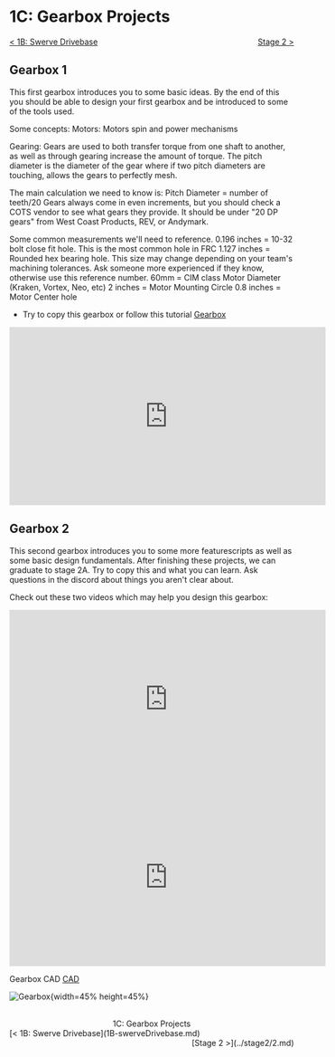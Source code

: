 <style>
.right{
    float:right;
}
.center{
    text-align:center;
}

.left{
    float:left;
}
</style>

# 1C: Gearbox Projects

<span class="left">[< 1B: Swerve Drivebase](1B-swerveDrivebase.md)</span> <span class="right">[Stage 2 >](../stage2/2.md)</span>
<br>

## Gearbox 1
This first gearbox introduces you to some basic ideas. By the end of this you should be able to design your first gearbox and be introduced to some of the tools used. 

Some concepts:
Motors:
Motors spin and power mechanisms

Gearing:
Gears are used to both transfer torque from one shaft to another, as well as through gearing increase the amount of torque. The pitch diameter is the diameter of the gear where if two pitch diameters are touching, allows the gears to perfectly mesh.

The main calculation we need to know is: 
Pitch Diameter = number of teeth/20
Gears always come in even increments, but you should check a COTS vendor to see what gears they provide. It should be under "20 DP gears" from West Coast Products, REV, or Andymark.

Some common measurements we'll need to reference.
0.196 inches = 10-32 bolt close fit hole. This is the most common hole in FRC
1.127 inches = Rounded hex bearing hole. This size may change depending on your team's machining tolerances. Ask someone more experienced if they know, otherwise use this reference number.
60mm = CIM class Motor Diameter (Kraken, Vortex, Neo, etc)
2 inches = Motor Mounting Circle
0.8 inches = Motor Center hole

- Try to copy this gearbox or follow this tutorial
[Gearbox](https://cad.onshape.com/documents/c6a8ec29479a2578841fb9f2/w/85094b3baa15a05c873920c9/e/21fa04df80572c41ab64f27b)
<iframe width="560" height="315" src="https://www.youtube.com/embed/OE-NVLBxm6I" frameborder="0" allowfullscreen></iframe>


## Gearbox 2
This second gearbox introduces you to some more featurescripts as well as some basic design fundamentals. After finishing these projects, we can graduate to stage 2A. Try to copy this and what you can learn. Ask questions in the discord about things you aren't clear about. 

Check out these two videos which may help you design this gearbox:
<iframe width="560" height="315" src="https://www.youtube.com/embed/9ckB7p3kp6c" frameborder="0" allowfullscreen></iframe>
<iframe width="560" height="315" src="https://www.youtube.com/embed/fX-BLKZHsJM" frameborder="0" allowfullscreen></iframe>


Gearbox CAD 
[CAD](https://cad.onshape.com/documents/dbfca47b976b572e1ed949ec/w/3e1d28e9efa9b31b349bcd33/e/03fe2e65fe5e7e357d04ce9e?renderMode=0&uiState=662da16d9cc5a27a76e8e6b8)

![Gearbox](\img\design-guide\stage1a\gearbox.webp){width=45% height=45%}





<br>
<center>1C: Gearbox Projects</center> 
<span class="left">[< 1B: Swerve Drivebase](1B-swerveDrivebase.md)</span> <span class="right">[Stage 2 >](../stage2/2.md)</span>
<br>
<br>